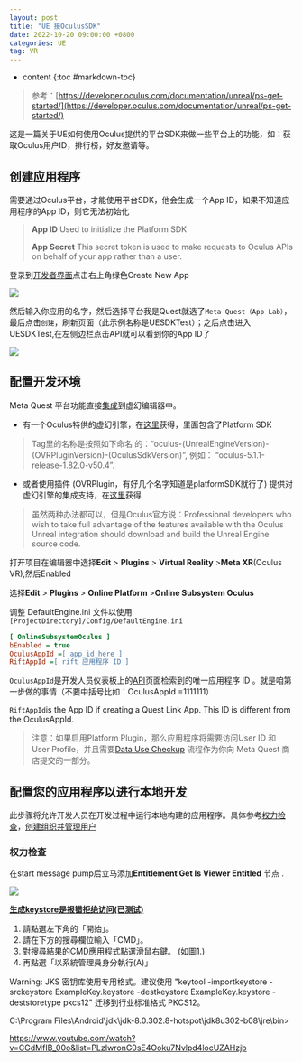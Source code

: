 ```yaml
---
layout: post
title: "UE 接OculusSDK"
date: 2022-10-20 09:00:00 +0800 
categories: UE
tag: VR
---
```

* content
{:toc #markdown-toc}

> 参考：[https://developer.oculus.com/documentation/unreal/ps-get-started/](https://developer.oculus.com/documentation/unreal/ps-get-started/)

这是一篇关于UE如何使用Oculus提供的平台SDK来做一些平台上的功能，如：获取Oculus用户ID，排行榜，好友邀请等。

<!-- more -->

## 创建应用程序

需要通过Oculus平台，才能使用平台SDK，他会生成一个App ID，如果不知道应用程序的App ID，则它无法初始化

[^1]: 类似Online Subsystem Steam的[Steam App ID](https://docs.unrealengine.com/5.3/en-US/online-subsystem-steam-interface-in-unreal-engine/#steamappid)



>**App ID**
>Used to initialize the Platform SDK
>
>**App Secret**
>This secret token is used to make requests to Oculus APIs on behalf of your app rather than a user.


登录到[开发者界面](https://developer.oculus.com/manage/)点击右上角绿色Create New App

![](D:\Githubio\windcrazy123.github.io\styles\images\VR\CreateNewApp.png)

然后输入你应用的名字，然后选择平台我是Quest就选了`Meta Quest（App Lab）`，最后点击`创建`，刷新页面（此示例名称是UESDKTest）；之后点击进入UESDKTest,在左侧边栏点击API就可以看到你的App ID了

![](D:\Githubio\windcrazy123.github.io\styles\images\VR\UESDKTestAPI.png)

## 配置开发环境

Meta Quest 平台功能直接[集成](https://developer.oculus.com/documentation/unreal/unreal-engine/#integration-and-tools)到虚幻编辑器中。

- 有一个Oculus特供的虚幻引擎，在[这里](https://github.com/Oculus-VR/UnrealEngine)获得，里面包含了Platform SDK

  [^2]: 分支中有[额外实现](https://developer.oculus.com/documentation/unreal/unreal-compatibility-matrix/#features)


> Tag里的名称是按照如下命名 的：“oculus-(UnrealEngineVersion)-(OVRPluginVersion)-(OculusSdkVersion)”, 例如： “oculus-5.1.1-release-1.82.0-v50.4”.

- 或者使用插件 (OVRPlugin，有好几个名字知道是platformSDK就行了) 提供对虚幻引擎的集成支持，在[这里](https://developer.oculus.com/downloads/unreal-engine/)获得

>虽然两种办法都可以，但是Oculus官方说：Professional developers who wish to take full advantage of the features available with the Oculus Unreal integration should download and build the Unreal Engine source code. 

打开项目在编辑器中选择**Edit** > **Plugins** > **Virtual Reality** >**Meta XR**(Oculus VR),然后Enabled

选择**Edit** > **Plugins** > **Online Platform** >**Online Subsystem Oculus**

调整 DefaultEngine.ini 文件以使用 `[ProjectDirectory]/Config/DefaultEngine.ini`

```ini
[ OnlineSubsystemOculus ] 
bEnabled = true
OculusAppId =[ app_id_here ]
RiftAppId =[ rift 应用程序 ID ]
```

`OculusAppId`是开发人员仪表板上的[API](https://developer.oculus.com/manage/app/api/)页面检索到的唯一应用程序 ID 。就是咱第一步做的事情（不要中括号比如：OculusAppId =1111111）

`RiftAppId`is the App ID if creating a Quest Link App. This ID is different from the OculusAppId.

>注意：如果启用Platform Plugin，那么应用程序将需要访问User ID 和User Profile，并且需要[Data Use Checkup](https://developer.oculus.com/resources/publish-data-use/) 流程作为你向 Meta Quest 商店提交的一部分。

## 配置您的应用程序以进行本地开发

此步骤将允许开发人员在开发过程中运行本地构建的应用程序。具体参考[权力检查](https://developer.oculus.com/documentation/unreal/ps-entitlement-check/)，[创建组织并管理用户](https://developer.oculus.com/resources/publish-account-management-intro/)

### 权力检查

 在start message pump后立马添加**Entitlement Get Is Viewer Entitled** 节点 .

![](D:\Githubio\windcrazy123.github.io\styles\images\VR\EntitlementCheck.png)





















[**生成keystore是报错拒绝访问(已测试)**](https://blog.51cto.com/rickyh/1889153)

1. 請點選左下角的「開始」。
2. 請在下方的搜尋欄位輸入「CMD」。
3. 對搜尋結果的CMD應用程式點選滑鼠右鍵。 (如圖1.)
4. 再點選「以系統管理員身分執行(A)」

Warning:
JKS 密钥库使用专用格式。建议使用 "keytool -importkeystore -srckeystore ExampleKey.keystore -destkeystore ExampleKey.keystore -deststoretype pkcs12" 迁移到行业标准格式 PKCS12。

C:\Program Files\Android\jdk\jdk-8.0.302.8-hotspot\jdk8u302-b08\jre\bin>

https://www.youtube.com/watch?v=CGdMfIB_00o&list=PLzIwronG0sE4Ooku7Nvlpd4locUZAHzjb
